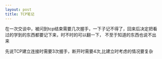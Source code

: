 ```yaml
---
layout: post
title: TCP笔记
---
```


在一次交谈中，被问到tcp结束需要几次握手，一下子记不得了，回来后决定把看过的学到的东西都要记下来，时不时的可以翻一下，
不至于知道的东西也说不出来

先说TCP建立连接时需要3次握手，断开时需要4次,比建立时考虑的情况要复杂

